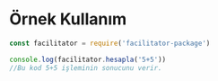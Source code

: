 # Örnek Kullanım

```js
const facilitator = require('facilitator-package')

console.log(facilitator.hesapla('5+5'))
//Bu kod 5+5 işleminin sonucunu verir.
```
